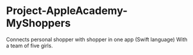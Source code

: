 # Project-AppleAcademy-MyShoppers
Connects personal shopper with shopper in one app (Swift language)
With a team of five girls.

